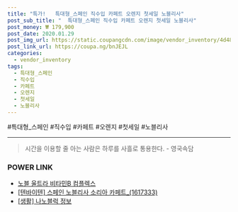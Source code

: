 ```yaml
--- 
title: "특가!   특대형_스페인 직수입 카페트 오렌지 첫세일 노블리사" 
post_sub_title: "  특대형_스페인 직수입 카페트 오렌지 첫세일 노블리사" 
post_money: ₩ 179,900 
post_date: 2020.01.29 
post_img_url: https://static.coupangcdn.com/image/vendor_inventory/4d48/92d89278f953d952655c9a4d11e6817ef250de252307e24b4bd721e5c4ab.jpg 
post_link_url: https://coupa.ng/bnJEJL 
categories: 
  - vendor_inventory 
tags: 
  - 특대형_스페인 
  - 직수입 
  - 카페트 
  - 오렌지 
  - 첫세일 
  - 노블리사 
--- 
```

  #특대형_스페인 #직수입 #카페트 #오렌지 #첫세일 #노블리사 
<hr> 

> 시간을 이용할 줄 아는 사람은 하루를 사흘로 통용한다. - 영국속담 


### POWER LINK

* <a href="https://blog.naver.com/santokki14/221787805944" target="_blank">노블 울트라 비타민B 컴플렉스</a>
* <a href="https://blog.naver.com/fasyy4321/221790103855" target="_blank">[텐바이텐] 스페인 노블리사 소리아 카페트_(1617333)</a>
* <a href="https://blog.naver.com/santokki14/221775622117" target="_blank"> [생활] 나노블럭 정보 </a>
